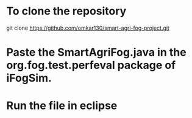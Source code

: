 # To clone the repository

git clone https://github.com/omkar130/smart-agri-fog-project.git

# Paste the SmartAgriFog.java in the org.fog.test.perfeval package of iFogSim.

# Run the file in eclipse
